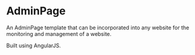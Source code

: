 # AdminPage
An AdminPage template that can be incorporated into any website for the monitoring and management of a website.

Built using AngularJS.
